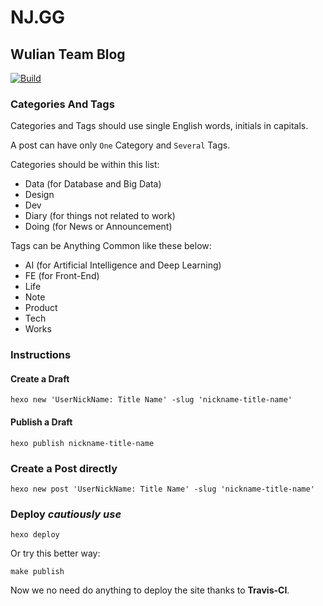 # NJ.GG

## Wulian Team Blog

[![Build](https://travis-ci.org/WulianCC/nj.gg.svg)](https://travis-ci.org/WulianCC/nj.gg)

### Categories And Tags

Categories and Tags should use single English words, initials in capitals.

A post can have only `One` Category and `Several` Tags.

Categories should be within this list:

* Data (for Database and Big Data)
* Design
* Dev
* Diary (for things not related to work)
* Doing (for News or Announcement)

Tags can be Anything Common like these below:

* AI (for Artificial Intelligence and Deep Learning)
* FE (for Front-End)
* Life
* Note
* Product
* Tech
* Works

### Instructions

#### Create a Draft

```
hexo new 'UserNickName: Title Name' -slug 'nickname-title-name'
```

#### Publish a Draft

```
hexo publish nickname-title-name
```

### Create a Post directly

```
hexo new post 'UserNickName: Title Name' -slug 'nickname-title-name'
```

### Deploy _cautiously use_

```
hexo deploy
```

Or try this better way:

```
make publish
```

Now we no need do anything to deploy the site thanks to **Travis-CI**.


